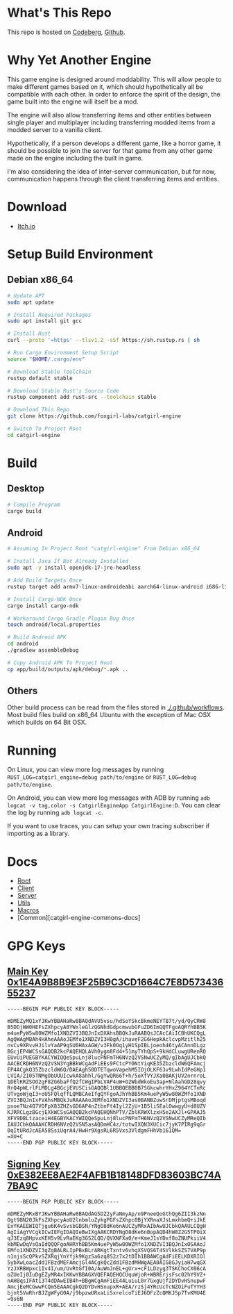 # What's This Repo

This repo is hosted on [Codeberg][codeberg-repo], [Github][github-repo].

# Why Yet Another Engine

This game engine is designed around moddability. This will allow people to make different games based on it, which should hypothetically all be compatible with each other. In order to enforce the spirit of the design, the game built into the engine will itself be a mod.

The engine will also allow transferring items and other entities between single player and multiplayer including transferring modded items from a modded server to a vanilla client.

Hypothetically, if a person develops a different game, like a horror game, it should be possible to join the server for that game from any other game made on the engine including the built in game.

I'm also considering the idea of inter-server communication, but for now, communication happens through the client transferring items and entities.

# Download

* [Itch.io][itchio-download]

# Setup Build Environment

## Debian x86_64

```bash
# Update APT
sudo apt update

# Install Required Packages
sudo apt install git gcc

# Install Rust
curl --proto '=https' --tlsv1.2 -sSf https://sh.rustup.rs | sh

# Run Cargo Environment Setup Script
source "$HOME/.cargo/env"

# Download Stable Toolchain
rustup default stable

# Download Stable Rust's Source Code
rustup component add rust-src --toolchain stable

# Download This Repo
git clone https://github.com/foxgirl-labs/catgirl-engine

# Switch To Project Root
cd catgirl-engine
```

# Build

## Desktop

```bash
# Compile Program
cargo build
```

## Android

```bash
# Assuming In Project Root "catgirl-engine" From Debian x86_64

# Install Java If Not Already Installed
sudo apt -y install openjdk-17-jre-headless

# Add Build Targets Once
rustup target add armv7-linux-androideabi aarch64-linux-android i686-linux-android x86_64-linux-android

# Install Cargo-NDK Once
cargo install cargo-ndk

# Workaround Cargo Gradle Plugin Bug Once
touch android/local.properties

# Build Android APK
cd android
./gradlew assembleDebug

# Copy Android APK To Project Root
cp app/build/outputs/apk/debug/*.apk ..
```

## Others

Other build process can be read from the files stored in [./.github/workflows](.github/workflows/). Most build files build on x86_64 Ubuntu with the exception of Mac OSX which builds on 64 Bit OSX.

# Running

On Linux, you can view more log messages by running `RUST_LOG=catgirl_engine=debug path/to/engine` or `RUST_LOG=debug path/to/engine`.

On Android, you can view more log messages with ADB by running `adb logcat -v tag,color -s CatgirlEngineApp CatgirlEngine:D`. You can clear the log by running `adb logcat -c`.

If you want to use traces, you can setup your own tracing subscriber if importing as a library.

# Docs

* [Root][catgirl-engine-docs]
* [Client][catgirl-engine-client-docs]
* [Server][catgirl-engine-server-docs]
* [Utils][catgirl-engine-utils-docs]
* [Macros][catgirl-engine-macros-docs]
* [Common][catgirl-engine-commons-docs]

# GPG Keys

## [Main Key 0x1E4A9B8B9E3F25B9C3CD1664C7E8D57343655237][main-key]

```pgp
-----BEGIN PGP PUBLIC KEY BLOCK-----

mDMEZyMQ1xYJKwYBBAHaRw8BAQdAVU5vsu/hdSoYSkcBkmeNEYTB7t/yd/QyCRW8
B5DDjWW0HEFsZXhpcyA8YWxleGlzQGNhdGdpcmwubGFuZD6ImQQTFgoAQRYhBB5K
m4uePyW5w80WZMfo1XNDZVI3BQJnIxDXAhsBBQkJuRAABQsJCAcCAiICBhUKCQgL
AgQWAgMBAh4HAheAAAoJEMfo1XNDZVI3H0gA/ihaveF2G6HepkAclcvpMzitlh25
nvCv9XRvvHJilvYaAP9qSU6HAxAGW/v3Fk0Oq1yH1SpIBLjoeoh46tyACAnnDLgz
BGcjEP4WCSsGAQQB2kcPAQEHQLAVh0ygm8Fd4+51myTYhQpS+9kHdCLuwgURenRQ
EUvUiPUEGBYKACYWIQQeSpuLnj8lucPNFmTH6NVzQ2VSNwUCZyMQ/gIbAgUJCbkQ
AACBCRDH6NVzQ2VSN3YgBBkWCgAdFiEEs9FCtcPYONtYiqKE35ZbzcldW6QFAmcj
EP4ACgkQ35ZbzcldW6Q/DAEAgh50DTETqwoVapehM5IOjOLKF63v9LwhIdPeGHp1
LVIA/2I05TNMgObUUUIcwkA8ahhl/GgYwQR66f+h/5oXfVYJXa0BAKjUV2nrnroL
1DElKRZSOO2gF8ZG6baFfQ2fCWgIPbLVAP4uW+O2WbdWkoEu3ap+NlAahGD28qvy
RrQ4pWLrlFLMDLg4BGcjEVUSCisGAQQBl1UBBQEBB0B7SGkcwhrYHxZ964YCTnRc
UTvgoWjqI3+oU5FQlqffLQMBCAeIfgQYFgoAJhYhBB5Km4uePyW5w80WZMfo1XND
ZVI3BQJnIxFVAhsMBQkJuRAAAAoJEMfo1XNDZVI3as0BANBZuwSrDMjptgsMBoqd
pxoe7Nz4Q7VOFpX83ZHZsGD6AP4nZtbnFt4Iyl2ZjU+1B5liSEalOwwgyU+d8UZV
KJRRCLgzBGcjEXkWCSsGAQQB2kcPAQEHQNhPTV/ZblKRWXlzxH5e2AXJl+GPAAJ5
XFV9DBLtzaceiH4EGBYKACYWIQQeSpuLnj8lucPNFmTH6NVzQ2VSNwUCZyMReQIb
IAUJCbkQAAAKCRDH6NVzQ2VSN5asAQDmHC4z/totwIXQN3XUCic7jyK7PIRg9qGr
0qItURdJcAEA58SsiUqrA4/HwHr9XgsRL6R5Vxs3VldgmFHhVb161QM=
=XU+C
-----END PGP PUBLIC KEY BLOCK-----
```

## [Signing Key 0xE382EE8AE2F4AFB1B18148DFD83603BC74A7BA9C][signing-key]

```pgp
-----BEGIN PGP PUBLIC KEY BLOCK-----

mDMEZyMRxBYJKwYBBAHaRw8BAQdAG5DZ2yFaNmyAp/n9PneeQoGthQg6ZII3kzNn
Ogt98N20JkFsZXhpcyAoU2lnbmluZykgPGFsZXhpc0BjYXRnaXJsLmxhbmQ+iJkE
ExYKAEEWIQTjgu6K4vSvsbGBSN/YNgO8dKe6nAUCZyMRxAIbAwUJCbkQAAULCQgH
AgIiAgYVCgkICwIEFgIDAQIeBwIXgAAKCRDYNgO8dKe6nBopAQD4hW8Z2G5TPOiX
qJ3Ezq8HpvxKEH5v9LvRaEKg3GS2LQD/QVXNFXa0/e+KmeJ1sYDxf8oZNUPkiiV4
kbMEwDqVsQaIdQQQFgoAHRYhBB5Km4uePyW5w80WZMfo1XNDZVI3BQJnIxOSAAoJ
EMfo1XNDZVI3gZgBALRLIpPBxBLrARKgtTxntv6vhgXSVQS6T4SVlkkSZS7VAP9p
n1njsScQPkvSZXRqjYnYfjk9KgzSa6zq8S2z7x2tDIh1BBAWCgAdFiEELKDXRIOl
5ybXwLoacZdd1FBzdMEFAmcjGl4ACgkQcZdd1FBzdMHWgAEA0AIG8GJyiaH7wqGX
YzJXRBWpxc1Iv4I/um/UvRtGfI0A/AuWmJnEL+gUrx+cF1LDzyg3TSKChoCX06cA
oZUeIj0IuDgEZyMR4xIKKwYBBAGXVQEFAQEHQCUquWjoR+WBRErjsFsc02hY9VZ+
nAH8qsIFAt13T4dDAwEIB4h+BBgWCgAmFiEE44LuiuL0r7GxgUjf2DYDvHSnupwF
AmcjEeMCGwwFCQm5EAAACgkQ2DYDvHSnupxR+AEA/rzSj4YRcUcTcNZOiFuTYYH3
bjnt5VwRhrBJZgWFyG0A/j9bpzwURxaLiSxrelcoTiEJ6DFzZcQMKJSp7TvKMU4E
=9s6N
-----END PGP PUBLIC KEY BLOCK-----
```

[github-repo]: https://github.com/foxgirl-labs/catgirl-engine
[codeberg-repo]: https://codeberg.org/alexis/catgirl-engine
[itchio-download]: https://foxgirl-labs.itch.io/catgirl-engine
[catgirl-engine-docs]: https://docs.rs/catgirl-engine/latest/main
[catgirl-engine-client-docs]: https://docs.rs/catgirl-engine-client/latest/catgirl_engine_client
[catgirl-engine-server-docs]: https://docs.rs/catgirl-engine-server/latest/catgirl_engine_server
[catgirl-engine-utils-docs]: https://docs.rs/catgirl-engine-utils/latest/catgirl_engine_utils
[catgirl-engine-macros-docs]: https://docs.rs/catgirl-engine-utils/latest/catgirl_engine_macros
[catgirl-engine-common-docs]: https://docs.rs/catgirl-engine-utils/latest/catgirl_engine_common
[main-key]: http://keyserver.ubuntu.com/pks/lookup?op=vindex&search=0x1E4A9B8B9E3F25B9C3CD1664C7E8D57343655237
[signing-key]: http://keyserver.ubuntu.com/pks/lookup?op=vindex&search=0xE382EE8AE2F4AFB1B18148DFD83603BC74A7BA9C
